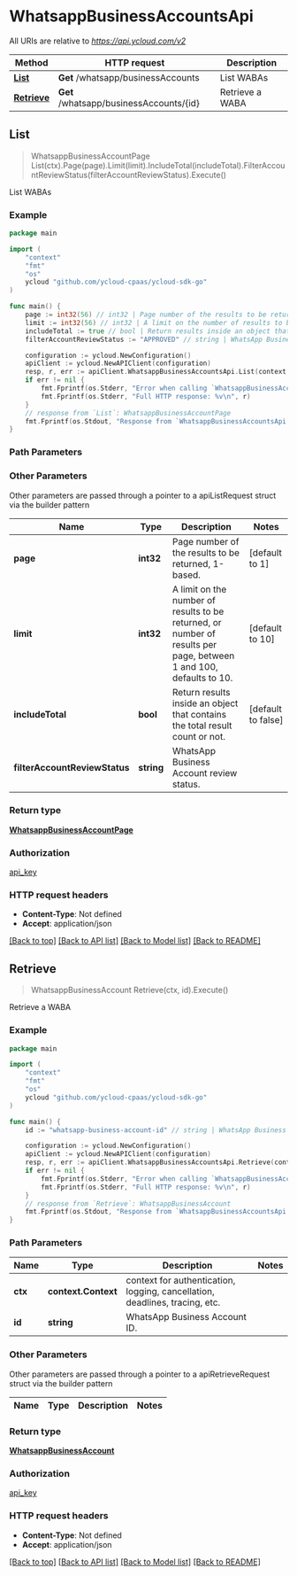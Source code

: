 # WhatsappBusinessAccountsApi

All URIs are relative to *https://api.ycloud.com/v2*

Method | HTTP request | Description
------------- | ------------- | -------------
[**List**](WhatsappBusinessAccountsApi.md#List) | **Get** /whatsapp/businessAccounts | List WABAs
[**Retrieve**](WhatsappBusinessAccountsApi.md#Retrieve) | **Get** /whatsapp/businessAccounts/{id} | Retrieve a WABA



## List

> WhatsappBusinessAccountPage List(ctx).Page(page).Limit(limit).IncludeTotal(includeTotal).FilterAccountReviewStatus(filterAccountReviewStatus).Execute()

List WABAs



### Example

```go
package main

import (
    "context"
    "fmt"
    "os"
    ycloud "github.com/ycloud-cpaas/ycloud-sdk-go"
)

func main() {
    page := int32(56) // int32 | Page number of the results to be returned, 1-based. (optional) (default to 1)
    limit := int32(56) // int32 | A limit on the number of results to be returned, or number of results per page, between 1 and 100, defaults to 10. (optional) (default to 10)
    includeTotal := true // bool | Return results inside an object that contains the total result count or not. (optional) (default to false)
    filterAccountReviewStatus := "APPROVED" // string | WhatsApp Business Account review status. (optional)

    configuration := ycloud.NewConfiguration()
    apiClient := ycloud.NewAPIClient(configuration)
    resp, r, err := apiClient.WhatsappBusinessAccountsApi.List(context.Background()).Page(page).Limit(limit).IncludeTotal(includeTotal).FilterAccountReviewStatus(filterAccountReviewStatus).Execute()
    if err != nil {
        fmt.Fprintf(os.Stderr, "Error when calling `WhatsappBusinessAccountsApi.List``: %v\n", err)
        fmt.Fprintf(os.Stderr, "Full HTTP response: %v\n", r)
    }
    // response from `List`: WhatsappBusinessAccountPage
    fmt.Fprintf(os.Stdout, "Response from `WhatsappBusinessAccountsApi.List`: %v\n", resp)
}
```

### Path Parameters



### Other Parameters

Other parameters are passed through a pointer to a apiListRequest struct via the builder pattern


Name | Type | Description  | Notes
------------- | ------------- | ------------- | -------------
 **page** | **int32** | Page number of the results to be returned, 1-based. | [default to 1]
 **limit** | **int32** | A limit on the number of results to be returned, or number of results per page, between 1 and 100, defaults to 10. | [default to 10]
 **includeTotal** | **bool** | Return results inside an object that contains the total result count or not. | [default to false]
 **filterAccountReviewStatus** | **string** | WhatsApp Business Account review status. | 

### Return type

[**WhatsappBusinessAccountPage**](WhatsappBusinessAccountPage.md)

### Authorization

[api_key](../README.md#api_key)

### HTTP request headers

- **Content-Type**: Not defined
- **Accept**: application/json

[[Back to top]](#) [[Back to API list]](../README.md#documentation-for-api-endpoints)
[[Back to Model list]](../README.md#documentation-for-models)
[[Back to README]](../README.md)


## Retrieve

> WhatsappBusinessAccount Retrieve(ctx, id).Execute()

Retrieve a WABA



### Example

```go
package main

import (
    "context"
    "fmt"
    "os"
    ycloud "github.com/ycloud-cpaas/ycloud-sdk-go"
)

func main() {
    id := "whatsapp-business-account-id" // string | WhatsApp Business Account ID.

    configuration := ycloud.NewConfiguration()
    apiClient := ycloud.NewAPIClient(configuration)
    resp, r, err := apiClient.WhatsappBusinessAccountsApi.Retrieve(context.Background(), id).Execute()
    if err != nil {
        fmt.Fprintf(os.Stderr, "Error when calling `WhatsappBusinessAccountsApi.Retrieve``: %v\n", err)
        fmt.Fprintf(os.Stderr, "Full HTTP response: %v\n", r)
    }
    // response from `Retrieve`: WhatsappBusinessAccount
    fmt.Fprintf(os.Stdout, "Response from `WhatsappBusinessAccountsApi.Retrieve`: %v\n", resp)
}
```

### Path Parameters


Name | Type | Description  | Notes
------------- | ------------- | ------------- | -------------
**ctx** | **context.Context** | context for authentication, logging, cancellation, deadlines, tracing, etc.
**id** | **string** | WhatsApp Business Account ID. | 

### Other Parameters

Other parameters are passed through a pointer to a apiRetrieveRequest struct via the builder pattern


Name | Type | Description  | Notes
------------- | ------------- | ------------- | -------------


### Return type

[**WhatsappBusinessAccount**](WhatsappBusinessAccount.md)

### Authorization

[api_key](../README.md#api_key)

### HTTP request headers

- **Content-Type**: Not defined
- **Accept**: application/json

[[Back to top]](#) [[Back to API list]](../README.md#documentation-for-api-endpoints)
[[Back to Model list]](../README.md#documentation-for-models)
[[Back to README]](../README.md)

